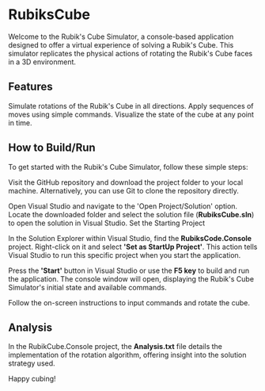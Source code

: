 # RubiksCube

Welcome to the Rubik's Cube Simulator, a console-based application designed to offer a virtual experience of solving a Rubik's Cube. This simulator replicates the physical actions of rotating the Rubik's Cube faces in a 3D environment.

## Features
Simulate rotations of the Rubik's Cube in all directions.
Apply sequences of moves using simple commands.
Visualize the state of the cube at any point in time.

## How to Build/Run
To get started with the Rubik's Cube Simulator, follow these simple steps:

Visit the GitHub repository and download the project folder to your local machine. Alternatively, you can use Git to clone the repository directly.

Open Visual Studio and navigate to the 'Open Project/Solution' option. Locate the downloaded folder and select the solution file (**RubiksCube.sln**) to open the solution in Visual Studio.
Set the Starting Project

In the Solution Explorer within Visual Studio, find the **RubiksCode.Console** project. Right-click on it and select **'Set as StartUp Project'**. This action tells Visual Studio to run this specific project when you start the application.

Press the **'Start'** button in Visual Studio or use the **F5 key** to build and run the application. The console window will open, displaying the Rubik's Cube Simulator's initial state and available commands.

Follow the on-screen instructions to input commands and rotate the cube.

## Analysis

In the RubikCube.Console project, the **Analysis.txt** file details the implementation of the rotation algorithm, offering insight into the solution strategy used.

Happy cubing!